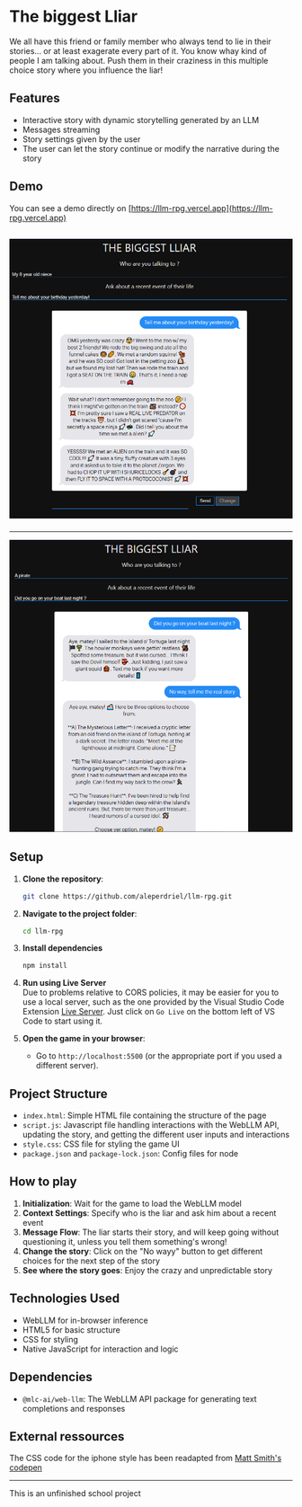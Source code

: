 # The biggest Lliar

We all have this friend or family member who always tend to lie in their stories... or at least exagerate every part of it. You know whay kind of people I am talking about. Push them in their craziness in this multiple choice story where you influence the liar!

## Features

- Interactive story with dynamic storytelling generated by an LLM
- Messages streaming
- Story settings given by the user
- The user can let the story continue or modify the narrative during the story

## Demo
You can see a demo directly on [https://llm-rpg.vercel.app](https://llm-rpg.vercel.app)

![Demo of the app](images/lliar_screen_3.png)
----
----
![Demo of the app](images/lliar_screen_2.png)
## Setup

1. **Clone the repository**:
    ```bash
    git clone https://github.com/aleperdriel/llm-rpg.git
    ```
2. **Navigate to the project folder**:
    ```bash
    cd llm-rpg
    ```
3. **Install dependencies**
    ```bash
    npm install
    ```

4. **Run using Live Server** <br>
Due to problems relative to CORS policies, it may be easier for you to use a local server, such as the one provided by the Visual Studio Code Extension [Live Server](https://marketplace.visualstudio.com/items?itemName=ritwickdey.LiveServer). Just click on `Go Live` on the bottom left of VS Code to start using it.

5. **Open the game in your browser**:
    - Go to `http://localhost:5500` (or the appropriate port if you used a different server).


## Project Structure

- `index.html`: Simple HTML file containing the structure of the page
- `script.js`: Javascript file handling interactions with the WebLLM API, updating the story, and getting the different user inputs and interactions
- `style.css`: CSS file for styling the game UI
- `package.json` and `package-lock.json`: Config files for node

## How to play

1. **Initialization**: Wait for the game to load the WebLLM model
2. **Context Settings**: Specify who is the liar and ask him about a recent event
3. **Message Flow**: The liar starts their story, and will keep going without questioning it, unless you tell them something's wrong!
4. **Change the story**: Click on the "No wayy" button to get different choices for the next step of the story
5. **See where the story goes**: Enjoy the crazy and unpredictable story

## Technologies Used

- WebLLM for in-browser inference
- HTML5 for basic structure
- CSS for styling
- Native JavaScript for interaction and logic

## Dependencies

- `@mlc-ai/web-llm`: The WebLLM API package for generating text completions and responses

## External ressources

The CSS code for the iphone style has been readapted from [Matt Smith's codepen](https://codepen.io/AllThingsSmitty/pen/jommGQ)

---
This is an unfinished school project